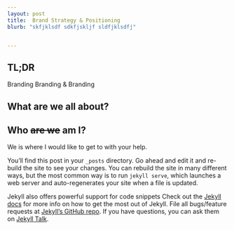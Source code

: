```yaml
---
layout: post
title:  Brand Strategy & Positioning
blurb: "skfjklsdf sdkfjskljf sldfjklsdfj"


---
```


## TL;DR
Branding Branding & Branding

## What are we all about?

## Who ~~are we~~ am I?

We is where I would like to get to with your help.

You’ll find this post in your `_posts` directory. Go ahead and edit it and re-build the site to see your changes. You can rebuild the site in many different ways, but the most common way is to run `jekyll serve`, which launches a web server and auto-regenerates your site when a file is updated.

Jekyll also offers powerful support for code snippets
Check out the [Jekyll docs][jekyll-docs] for more info on how to get the most out of Jekyll. File all bugs/feature requests at [Jekyll’s GitHub repo][jekyll-gh]. If you have questions, you can ask them on [Jekyll Talk][jekyll-talk].

[jekyll-docs]: http://jekyllrb.com/docs/home
[jekyll-gh]:   https://github.com/jekyll/jekyll
[jekyll-talk]: https://talk.jekyllrb.com/
